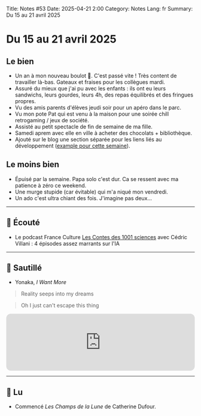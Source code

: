 Title: Notes #53
Date: 2025-04-21 2:00
Category: Notes
Lang: fr
Summary: Du 15 au 21 avril 2025

# Du 15 au 21 avril 2025

## Le bien

* Un an à mon nouveau boulot 🎂. C'est passé vite ! Très content de travailler là-bas. Gateaux et fraises pour les collègues mardi.
* Assuré du mieux que j'ai pu avec les enfants : ils ont eu leurs sandwichs, leurs gourdes, leurs 4h, des repas équilibrés et des fringues propres.
* Vu des amis parents d'élèves jeudi soir pour un apéro dans le parc.
* Vu mon pote Pat qui est venu à la maison pour une soirée chill retrogaming / jeux de société.
* Assisté au petit spectacle de fin de semaine de ma fille.
* Samedi aprem avec elle en ville à acheter des chocolats + bibliothèque.
* Ajouté sur le blog une section séparée pour les liens liés au développement ([example pour cette semaine]({filename}/links/2025-week16-links.md)).

## Le moins bien

* Épuisé par la semaine. Papa solo c'est dur. Ca se ressent avec ma patience à zéro ce weekend.
* Une murge stupide (car évitable) qui m'a niqué mon vendredi.
* Un ado c'est ultra chiant des fois. J'imagine pas deux...

---

## 🎤 Écouté

* Le podcast France Culture [Les Contes des 1001 sciences](https://www.radiofrance.fr/franceculture/podcasts/les-contes-des-mille-et-une-sciences) avec Cédric Villani : 4 épisodes assez marrants sur l'IA

---

## 🎵 Sautillé

* Yonaka, _I Want More_

> Reality seeps into my dreams

> Oh I just can't escape this thing

<iframe style="border-radius:12px" src="https://open.spotify.com/embed/track/2SQuyJNWFMvUWYtfhlvCTJ?utm_source=generator" width="100%" height="152" frameBorder="0" allowfullscreen="" allow="autoplay; clipboard-write; encrypted-media; fullscreen; picture-in-picture" loading="lazy"></iframe>

---

## 📖 Lu

* Commencé _Les Champs de la Lune_ de Catherine Dufour.
